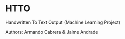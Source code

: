 # HTTO
Handwritten To Text Output (Machine Learning Project)

Authors: Armando Cabrera & Jaime Andrade
